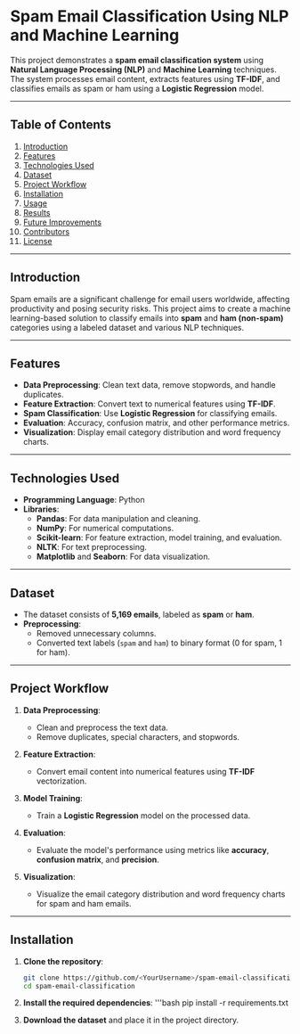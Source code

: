 # **Spam Email Classification Using NLP and Machine Learning**

This project demonstrates a **spam email classification system** using **Natural Language Processing (NLP)** and **Machine Learning** techniques. The system processes email content, extracts features using **TF-IDF**, and classifies emails as spam or ham using a **Logistic Regression** model.

---

## **Table of Contents**

1. [Introduction](#introduction)
2. [Features](#features)
3. [Technologies Used](#technologies-used)
4. [Dataset](#dataset)
5. [Project Workflow](#project-workflow)
6. [Installation](#installation)
7. [Usage](#usage)
8. [Results](#results)
9. [Future Improvements](#future-improvements)
10. [Contributors](#contributors)
11. [License](#license)

---

## **Introduction**

Spam emails are a significant challenge for email users worldwide, affecting productivity and posing security risks. This project aims to create a machine learning-based solution to classify emails into **spam** and **ham (non-spam)** categories using a labeled dataset and various NLP techniques.

---

## **Features**

- **Data Preprocessing**: Clean text data, remove stopwords, and handle duplicates.
- **Feature Extraction**: Convert text to numerical features using **TF-IDF**.
- **Spam Classification**: Use **Logistic Regression** for classifying emails.
- **Evaluation**: Accuracy, confusion matrix, and other performance metrics.
- **Visualization**: Display email category distribution and word frequency charts.

---

## **Technologies Used**

- **Programming Language**: Python  
- **Libraries**:  
  - **Pandas**: For data manipulation and cleaning.  
  - **NumPy**: For numerical computations.  
  - **Scikit-learn**: For feature extraction, model training, and evaluation.  
  - **NLTK**: For text preprocessing.  
  - **Matplotlib** and **Seaborn**: For data visualization.

---

## **Dataset**

- The dataset consists of **5,169 emails**, labeled as **spam** or **ham**.
- **Preprocessing**:
  - Removed unnecessary columns.
  - Converted text labels (`spam` and `ham`) to binary format (0 for spam, 1 for ham).

---

## **Project Workflow**

1. **Data Preprocessing**:  
   - Clean and preprocess the text data.
   - Remove duplicates, special characters, and stopwords.

2. **Feature Extraction**:  
   - Convert email content into numerical features using **TF-IDF** vectorization.

3. **Model Training**:  
   - Train a **Logistic Regression** model on the processed data.

4. **Evaluation**:  
   - Evaluate the model's performance using metrics like **accuracy**, **confusion matrix**, and **precision**.

5. **Visualization**:  
   - Visualize the email category distribution and word frequency charts for spam and ham emails.

---

## **Installation**

1. **Clone the repository**:
   ```bash
   git clone https://github.com/<YourUsername>/spam-email-classification.git
   cd spam-email-classification

2. **Install the required dependencies**:
   '''bash
   pip install -r requirements.txt

4. **Download the dataset** and place it in the project directory.


